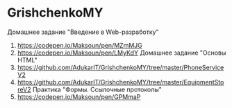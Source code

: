 # GrishchenkoMY
Домашнее задание "Введение в Web-разработку"
1. https://codepen.io/Maksoun/pen/MZmMJG
2. https://codepen.io/Maksoun/pen/LMyKdY
Домашнее задание "Основы HTML"
1. https://github.com/AdukarIT/GrishchenkoMY/tree/master/PhoneServiceV2
2. https://github.com/AdukarIT/GrishchenkoMY/tree/master/EquipmentStoreV2
Практика "Формы. Ссылочные протоколы"
1. https://codepen.io/Maksoun/pen/GPMmaP